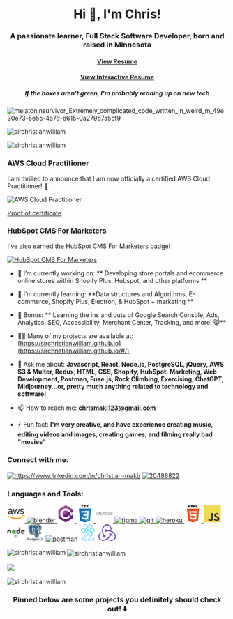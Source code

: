 <h1 align="center">Hi 👋, I'm Chris!</h1>
<h3 align="center">A passionate learner, Full Stack Software Developer, born and raised in Minnesota</h3>
<h4 align="center"><a href="Christian-Maki-FlowCV-Resume-20240226.pdf">View Resume</a> </h4>
<h4 align="center"><a href="https://sirchristianwilliam.github.io/#/resume">View Interactive Resume</a> </h4>

<h5 align="center"> If the boxes aren't green, I'm probably reading up on new tech </h5>

![melatoninsurvivor_Extremely_complicated_code_written_in_weird_m_49e30e73-5e5c-4a7d-b615-0a279b7a5cf9](https://github.com/SirChristianWilliam/SirChristianWilliam/assets/100000473/1a9cadff-58f5-42b8-b192-2bbc06d53ce3)

<p align="left"> <img src="https://komarev.com/ghpvc/?username=sirchristianwilliam&label=Profile%20views&color=0e75b6&style=flat" alt="sirchristianwilliam" /> </p>
<p align="left"> <a href="https://github.com/ryo-ma/github-profile-trophy"><img src="https://github-profile-trophy.vercel.app/?username=sirchristianwilliam" alt="sirchristianwilliam" /></a> </p>

### AWS Cloud Practitioner

I am thrilled to announce that I am now officially a certified AWS Cloud Practitioner! 🎉

<img style="text-align:center" src="https://github.com/SirChristianWilliam/SirChristianWilliam/assets/100000473/cdeeeddb-96db-48cd-84e5-04cdb552a036" alt="AWS Cloud Practitioner" width="200" height="200">

[Proof of certificate](https://www.credly.com/badges/bec7e15d-5f56-42d6-9c80-fd459c72fb61/linked_in?t=rut9hm)

### HubSpot CMS For Marketers
I've also earned the HubSpot CMS For Marketers badge!
<div class='academy-badge'>
  <a href='https://app.hubspot.com/academy/achievements/98xjgy57/en/1/chris-maki/hubspot-cms-for-marketers' title='HubSpot CMS For Marketers'>
    <img src='https://hubspot-credentials-na1.s3.amazonaws.com/prod/badges/user/a9e90f55e6df4912a89ab95f60fc03a4.png' alt='HubSpot CMS For Marketers' width='300' height='200'>
  </a>
</div>

- 🔭 I’m currently working on: ** Developing store portals and ecommerce online stores within Shopify Plus, Hubspot, and other platforms **

- 🌱 I’m currently learning: **Data structures and Algorithms, E-commerce, Shopify Plus, Electron, & HubSpot + marketing **

- 👯 Bonus: ** Learning the ins and outs of Google Search Console, Ads, Analytics, SEO, Accessibility, Merchant Center, Tracking, and more! 😸**

- 👨‍💻 Many of my projects are available at: [https://sirchristianwilliam.github.io](https://sirchristianwilliam.github.io/#/)

- 💬 Ask me about: **Javascript, React, Node.js, PostgreSQL, jQuery, AWS S3 & Multer, Redux, HTML, CSS, Shopify, HubSpot, Marketing, Web Development, Postman, Fuse.js, Rock Climbing, Exercising, ChatGPT, Midjourney...or, pretty much anything related to technology and software!**

- 📫 How to reach me: **chrismaki123@gmail.com**

<!-- - 📄 Know about my experiences [chrome-extension://efaidnbmnnnibpcajpcglclefindmkaj/https://sirchristianwilliam.github.io/Portfolio/Server/public/images/Christian%20Maki%20Resume.pdf](chrome-extension://efaidnbmnnnibpcajpcglclefindmkaj/https://sirchristianwilliam.github.io/Portfolio/Server/public/images/Christian%20Maki%20Resume.pdf) -->

- ⚡ Fun fact: **I'm very creative, and have experience creating music, editing videos and images, creating games, and filming really bad "movies"**

<h3 align="left">Connect with me:</h3>
<p align="left">
<a href="https://www.linkedin.com/in/christian-maki/" target="blank"><img align="center" src="https://raw.githubusercontent.com/rahuldkjain/github-profile-readme-generator/master/src/images/icons/Social/linked-in-alt.svg" alt="https://www.linkedin.com/in/christian-maki/" height="30" width="40" /></a>
<a href="https://stackoverflow.com/users/20488822" target="blank"><img align="center" src="https://raw.githubusercontent.com/rahuldkjain/github-profile-readme-generator/master/src/images/icons/Social/stack-overflow.svg" alt="20488822" height="30" width="40" /></a>
</p>

<h3 align="left">Languages and Tools:</h3>
<p align="left"> <a href="https://aws.amazon.com" target="_blank" rel="noreferrer"> <img src="https://raw.githubusercontent.com/devicons/devicon/master/icons/amazonwebservices/amazonwebservices-original-wordmark.svg" alt="aws" width="40" height="40"/> </a> <a href="https://www.blender.org/" target="_blank" rel="noreferrer"> <img src="https://download.blender.org/branding/community/blender_community_badge_white.svg" alt="blender" width="40" height="40"/> </a> <a href="https://www.w3schools.com/cs/" target="_blank" rel="noreferrer"> <img src="https://raw.githubusercontent.com/devicons/devicon/master/icons/csharp/csharp-original.svg" alt="csharp" width="40" height="40"/> </a> <a href="https://www.w3schools.com/css/" target="_blank" rel="noreferrer"> <img src="https://raw.githubusercontent.com/devicons/devicon/master/icons/css3/css3-original-wordmark.svg" alt="css3" width="40" height="40"/> </a> <a href="https://expressjs.com" target="_blank" rel="noreferrer"> <img src="https://raw.githubusercontent.com/devicons/devicon/master/icons/express/express-original-wordmark.svg" alt="express" width="40" height="40"/> </a> <a href="https://www.figma.com/" target="_blank" rel="noreferrer"> <img src="https://www.vectorlogo.zone/logos/figma/figma-icon.svg" alt="figma" width="40" height="40"/> </a> <a href="https://git-scm.com/" target="_blank" rel="noreferrer"> <img src="https://www.vectorlogo.zone/logos/git-scm/git-scm-icon.svg" alt="git" width="40" height="40"/> </a> <a href="https://heroku.com" target="_blank" rel="noreferrer"> <img src="https://www.vectorlogo.zone/logos/heroku/heroku-icon.svg" alt="heroku" width="40" height="40"/> </a> <a href="https://www.w3.org/html/" target="_blank" rel="noreferrer"> <img src="https://raw.githubusercontent.com/devicons/devicon/master/icons/html5/html5-original-wordmark.svg" alt="html5" width="40" height="40"/> </a> <a href="https://developer.mozilla.org/en-US/docs/Web/JavaScript" target="_blank" rel="noreferrer"> <img src="https://raw.githubusercontent.com/devicons/devicon/master/icons/javascript/javascript-original.svg" alt="javascript" width="40" height="40"/> </a> <a href="https://nodejs.org" target="_blank" rel="noreferrer"> <img src="https://raw.githubusercontent.com/devicons/devicon/master/icons/nodejs/nodejs-original-wordmark.svg" alt="nodejs" width="40" height="40"/> </a> <a href="https://www.postgresql.org" target="_blank" rel="noreferrer"> <img src="https://raw.githubusercontent.com/devicons/devicon/master/icons/postgresql/postgresql-original-wordmark.svg" alt="postgresql" width="40" height="40"/> </a> <a href="https://postman.com" target="_blank" rel="noreferrer"> <img src="https://www.vectorlogo.zone/logos/getpostman/getpostman-icon.svg" alt="postman" width="40" height="40"/> </a> <a href="https://reactjs.org/" target="_blank" rel="noreferrer"> <img src="https://raw.githubusercontent.com/devicons/devicon/master/icons/react/react-original-wordmark.svg" alt="react" width="40" height="40"/> </a> <a href="https://redux.js.org" target="_blank" rel="noreferrer"> <img src="https://raw.githubusercontent.com/devicons/devicon/master/icons/redux/redux-original.svg" alt="redux" width="40" height="40"/> </a> </p>

<p><img align="left" src="https://github-readme-stats.vercel.app/api/top-langs?username=sirchristianwilliam&show_icons=true&locale=en&layout=compact" alt="sirchristianwilliam" /></p>

<p>&nbsp;<img align="center" src="https://github-readme-stats.vercel.app/api?username=sirchristianwilliam&show_icons=true&locale=en" alt="sirchristianwilliam" /></p>

 <a href=""> <img align="center" src="https://github-readme-stats-sigma-five.vercel.app/api/top-langs/?username=SirChristianWilliam&theme=react&line_height=40&hide=css"/> </a>
 
   
 
<p><img align="center" src="https://github-readme-streak-stats.herokuapp.com/?user=sirchristianwilliam&" alt="sirchristianwilliam" /></p>

<h3 align="center">Pinned below are some projects you definitely should check out! ⬇️</h3>

